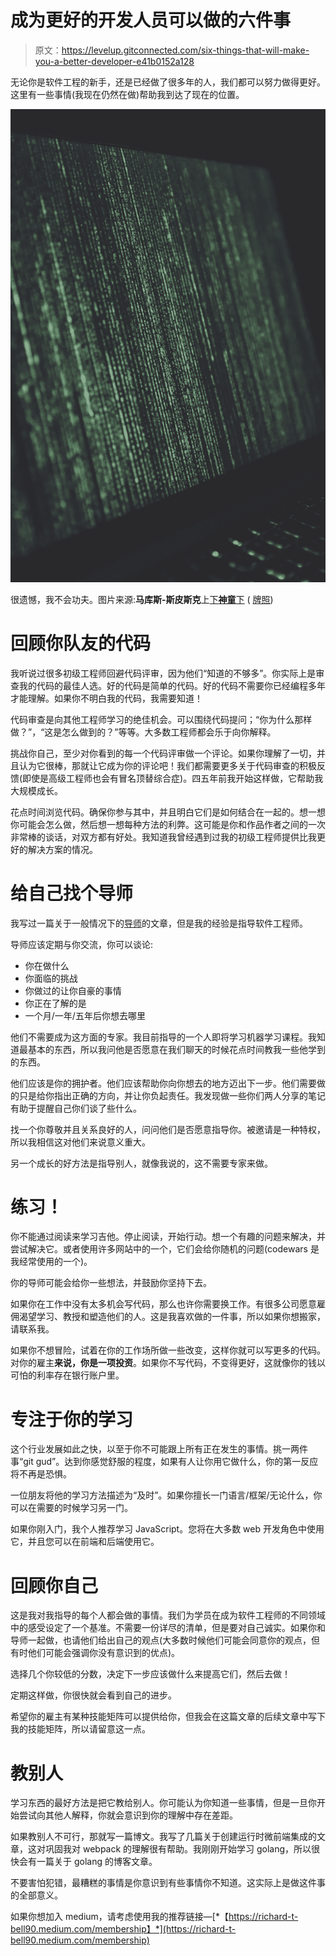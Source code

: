 # 成为更好的开发人员可以做的六件事

> 原文：<https://levelup.gitconnected.com/six-things-that-will-make-you-a-better-developer-e41b0152a128>

无论你是软件工程的新手，还是已经做了很多年的人，我们都可以努力做得更好。这里有一些事情(我现在仍然在做)帮助我到达了现在的位置。

![](img/3ca365064d4cce5180640cac990e75db.png)

很遗憾，我不会功夫。图片来源:**马库斯-斯皮斯克**上[下**神童**下](https://wunderstock.com/) ( [牌照](http://licn.se/9))

# 回顾你队友的代码

我听说过很多初级工程师回避代码评审，因为他们“知道的不够多”。你实际上是审查我的代码的最佳人选。好的代码是简单的代码。好的代码不需要你已经编程多年才能理解。如果你不明白我的代码，我需要知道！

代码审查是向其他工程师学习的绝佳机会。可以围绕代码提问；“你为什么那样做？”，“这是怎么做到的？”等等。大多数工程师都会乐于向你解释。

挑战你自己，至少对你看到的每一个代码评审做一个评论。如果你理解了一切，并且认为它很棒，那就让它成为你的评论吧！我们都需要更多关于代码审查的积极反馈(即使是高级工程师也会有冒名顶替综合症)。四五年前我开始这样做，它帮助我大规模成长。

花点时间浏览代码。确保你参与其中，并且明白它们是如何结合在一起的。想一想你可能会怎么做，然后想一想每种方法的利弊。这可能是你和作品作者之间的一次非常棒的谈话，对双方都有好处。我知道我曾经遇到过我的初级工程师提供比我更好的解决方案的情况。

# 给自己找个导师

我写过一篇关于一般情况下的[导师](https://medium.com/buildit/how-babies-made-me-a-better-mentor-98cad72754f6)的文章，但是我的经验是指导软件工程师。

导师应该定期与你交流，你可以谈论:

*   你在做什么
*   你面临的挑战
*   你做过的让你自豪的事情
*   你正在了解的是
*   一个月/一年/五年后你想去哪里

他们不需要成为这方面的专家。我目前指导的一个人即将学习机器学习课程。我知道最基本的东西，所以我问他是否愿意在我们聊天的时候花点时间教我一些他学到的东西。

他们应该是你的拥护者。他们应该帮助你向你想去的地方迈出下一步。他们需要做的只是给你指出正确的方向，并让你负起责任。我发现做一些你们两人分享的笔记有助于提醒自己你们谈了些什么。

找一个你尊敬并且关系良好的人，问问他们是否愿意指导你。被邀请是一种特权，所以我相信这对他们来说意义重大。

另一个成长的好方法是指导别人，就像我说的，这不需要专家来做。

# 练习！

你不能通过阅读来学习吉他。停止阅读，开始行动。想一个有趣的问题来解决，并尝试解决它。或者使用许多网站中的一个，它们会给你随机的问题(codewars 是我经常使用的一个)。

你的导师可能会给你一些想法，并鼓励你坚持下去。

如果你在工作中没有太多机会写代码，那么也许你需要换工作。有很多公司愿意雇佣渴望学习、教授和塑造他们的人。这是我喜欢做的一件事，所以如果你想搬家，请联系我。

如果你不想冒险，试着在你的工作场所做一些改变，这样你就可以写更多的代码。对你的雇主**来说，你是一项投资**。如果你不写代码，不变得更好，这就像你的钱以可怕的利率存在银行账户里。

# 专注于你的学习

这个行业发展如此之快，以至于你不可能跟上所有正在发生的事情。挑一两件事“git gud”。达到你感觉舒服的程度，如果有人让你用它做什么，你的第一反应将不再是恐惧。

一位朋友将他的学习方法描述为“及时”。如果你擅长一门语言/框架/无论什么，你可以在需要的时候学习另一门。

如果你刚入门，我个人推荐学习 JavaScript。您将在大多数 web 开发角色中使用它，并且您可以在前端和后端使用它。

# 回顾你自己

这是我对我指导的每个人都会做的事情。我们为学员在成为软件工程师的不同领域中的感受设定了一个基准。不需要一份详尽的清单，但是要对自己诚实。如果你和导师一起做，也请他们给出自己的观点(大多数时候他们可能会同意你的观点，但有时他们可能会强调你没有意识到的优点)。

选择几个你较低的分数，决定下一步应该做什么来提高它们，然后去做！

定期这样做，你很快就会看到自己的进步。

希望你的雇主有某种技能矩阵可以提供给你，但我会在这篇文章的后续文章中写下我的技能矩阵，所以请留意这一点。

# 教别人

学习东西的最好方法是把它教给别人。你可能认为你知道一些事情，但是一旦你开始尝试向其他人解释，你就会意识到你的理解中存在差距。

如果教别人不可行，那就写一篇博文。我写了几篇关于创建运行时微前端集成的文章，这对巩固我对 webpack 的理解很有帮助。我刚刚开始学习 golang，所以很快会有一篇关于 golang 的博客文章。

不要害怕犯错，最糟糕的事情是你意识到有些事情你不知道。这实际上是做这件事的全部意义。

如果你想加入 medium，请考虑使用我的推荐链接—[*【https://richard-t-bell90.medium.com/membership】*](https://richard-t-bell90.medium.com/membership)